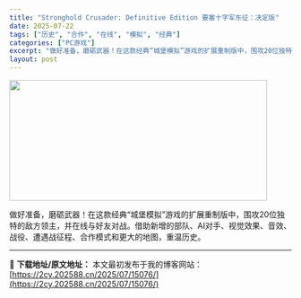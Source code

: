 ```yaml
---
title: "Stronghold Crusader: Definitive Edition 要塞十字军东征：决定版"
date: 2025-07-22
tags: ["历史", "合作", "在线", "模拟", "经典"]
categories: ["PC游戏"]
excerpt: "做好准备，磨砺武器！在这款经典“城堡模拟”游戏的扩展重制版中，围攻20位独特的敌方领主，并在线与好友对战。借助新增的部队、AI对手、视觉效果、音效、战役、遭遇战征程、合作模式和更大的地图，重温历史。"
layout: post
---
```


<img class="aligncenter size-full wp-image-15062" src="https://2cy.202588.cn/wp-content/uploads/2025/07/202507221249119.webp" alt="" width="460" height="215" />

做好准备，磨砺武器！在这款经典“城堡模拟”游戏的扩展重制版中，围攻20位独特的敌方领主，并在线与好友对战。借助新增的部队、AI对手、视觉效果、音效、战役、遭遇战征程、合作模式和更大的地图，重温历史。

---
📖 **下载地址/原文地址：** 本文最初发布于我的博客网站：[https://2cy.202588.cn/2025/07/15076/](https://2cy.202588.cn/2025/07/15076/)
